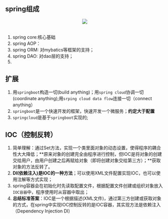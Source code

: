 ## spring组成
<div align="center"> <img src="https://cs-notes-1256109796.cos.ap-guangzhou.myqcloud.com/a8c8f894-a712-447c-9906-5caef6a016e3.png"/> </div><br>

1. spring core:核心基础
2. spring AOP：
3. spring ORM: 对mybatics等框架的支持；
4. spring DAO: 对dao层的支持；
5. 

## 扩展
1. 用`springboot`构造一切(build anything)；用`spring cloud`协调一切(coordinate anything);用`srping cloud data flow`连接一切（connect anything）
2. `springboot`是一个快速开发的框架，快速开发一个微服务；**约定大于配置**
3. `springcloud`是基于`springboot`实现的;

## IOC（控制反转）
1. 简单理解：通过Set方法，实现一个类里面对象的动态设置，使得程序的耦合性大大降低；**原来对象的创建完全由程序进行控制，但IOC是将对象的创建交给用户，由用户创建之后再赋给对象（即将创建对象交给第三方）；**获取对象的方法反转了。
2. **DI(依赖注入)是IOC的一种方法**；可以使用XML文件配置实现IOC，也可以使用注解等方式实现；
3. spring容器会在初始化时先读取配置文件，根据配置文件创建或组织对象放入`IOC容器`中，程序使用时从容器中取出；
4. **总结标准答案**：IOC是一个根据描述(XML文件)，通过第三方创建或获取对象的方式，在spring中实现IOC控制反转的是IOC容器，其实现方法是依赖注入（Dependency Injection DI）
